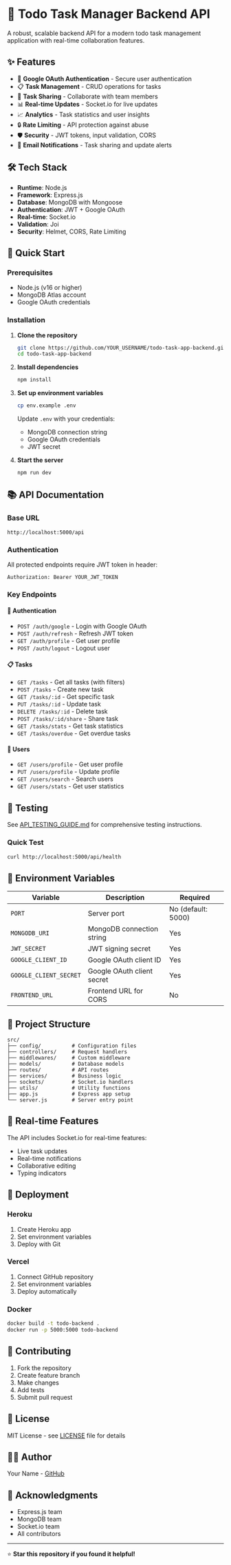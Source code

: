 # 🚀 Todo Task Manager Backend API

A robust, scalable backend API for a modern todo task management application with real-time collaboration features.

## ✨ Features

- 🔐 **Google OAuth Authentication** - Secure user authentication
- 📋 **Task Management** - CRUD operations for tasks
- 👥 **Task Sharing** - Collaborate with team members
- 📊 **Real-time Updates** - Socket.io for live updates
- 📈 **Analytics** - Task statistics and user insights
- 🔒 **Rate Limiting** - API protection against abuse
- 🛡️ **Security** - JWT tokens, input validation, CORS
- 📧 **Email Notifications** - Task sharing and update alerts

## 🛠️ Tech Stack

- **Runtime**: Node.js
- **Framework**: Express.js
- **Database**: MongoDB with Mongoose
- **Authentication**: JWT + Google OAuth
- **Real-time**: Socket.io
- **Validation**: Joi
- **Security**: Helmet, CORS, Rate Limiting

## 🚀 Quick Start

### Prerequisites
- Node.js (v16 or higher)
- MongoDB Atlas account
- Google OAuth credentials

### Installation

1. **Clone the repository**
   ```bash
   git clone https://github.com/YOUR_USERNAME/todo-task-app-backend.git
   cd todo-task-app-backend
   ```

2. **Install dependencies**
   ```bash
   npm install
   ```

3. **Set up environment variables**
   ```bash
   cp env.example .env
   ```
   
   Update `.env` with your credentials:
   - MongoDB connection string
   - Google OAuth credentials
   - JWT secret

4. **Start the server**
   ```bash
   npm run dev
   ```

## 📚 API Documentation

### Base URL
```
http://localhost:5000/api
```

### Authentication
All protected endpoints require JWT token in header:
```
Authorization: Bearer YOUR_JWT_TOKEN
```

### Key Endpoints

#### 🔐 Authentication
- `POST /auth/google` - Login with Google OAuth
- `POST /auth/refresh` - Refresh JWT token
- `GET /auth/profile` - Get user profile
- `POST /auth/logout` - Logout user

#### 📋 Tasks
- `GET /tasks` - Get all tasks (with filters)
- `POST /tasks` - Create new task
- `GET /tasks/:id` - Get specific task
- `PUT /tasks/:id` - Update task
- `DELETE /tasks/:id` - Delete task
- `POST /tasks/:id/share` - Share task
- `GET /tasks/stats` - Get task statistics
- `GET /tasks/overdue` - Get overdue tasks

#### 👤 Users
- `GET /users/profile` - Get user profile
- `PUT /users/profile` - Update profile
- `GET /users/search` - Search users
- `GET /users/stats` - Get user statistics

## 🧪 Testing

See [API_TESTING_GUIDE.md](./API_TESTING_GUIDE.md) for comprehensive testing instructions.

### Quick Test
```bash
curl http://localhost:5000/api/health
```

## 🔧 Environment Variables

| Variable | Description | Required |
|----------|-------------|----------|
| `PORT` | Server port | No (default: 5000) |
| `MONGODB_URI` | MongoDB connection string | Yes |
| `JWT_SECRET` | JWT signing secret | Yes |
| `GOOGLE_CLIENT_ID` | Google OAuth client ID | Yes |
| `GOOGLE_CLIENT_SECRET` | Google OAuth client secret | Yes |
| `FRONTEND_URL` | Frontend URL for CORS | No |

## 📁 Project Structure

```
src/
├── config/          # Configuration files
├── controllers/     # Request handlers
├── middlewares/     # Custom middleware
├── models/          # Database models
├── routes/          # API routes
├── services/        # Business logic
├── sockets/         # Socket.io handlers
├── utils/           # Utility functions
├── app.js           # Express app setup
└── server.js        # Server entry point
```

## 🔌 Real-time Features

The API includes Socket.io for real-time features:
- Live task updates
- Real-time notifications
- Collaborative editing
- Typing indicators

## 🚀 Deployment

### Heroku
1. Create Heroku app
2. Set environment variables
3. Deploy with Git

### Vercel
1. Connect GitHub repository
2. Set environment variables
3. Deploy automatically

### Docker
```bash
docker build -t todo-backend .
docker run -p 5000:5000 todo-backend
```

## 🤝 Contributing

1. Fork the repository
2. Create feature branch
3. Make changes
4. Add tests
5. Submit pull request

## 📄 License

MIT License - see [LICENSE](LICENSE) file for details

## 👨‍💻 Author

Your Name - [GitHub](https://github.com/YOUR_USERNAME)

## 🙏 Acknowledgments

- Express.js team
- MongoDB team
- Socket.io team
- All contributors

---

⭐ **Star this repository if you found it helpful!** 